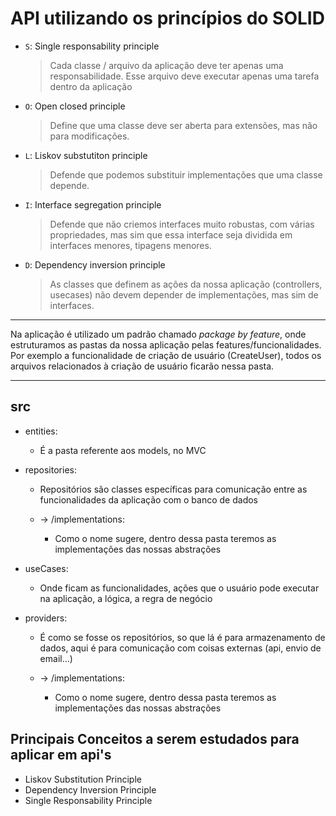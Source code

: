 # API utilizando os princípios do SOLID

- `S`: Single responsability principle
  > Cada classe / arquivo da aplicação deve ter apenas uma responsabilidade. Esse arquivo deve executar apenas uma tarefa dentro da aplicação
- `O`: Open closed principle
  > Define que uma classe deve ser aberta para extensões, mas não para modificações.
- `L`: Liskov substutiton principle
  > Defende que podemos substituir implementações que uma classe depende.
- `I`: Interface segregation principle
  > Defende que não criemos interfaces muito robustas, com várias propriedades, mas sim que essa interface seja dividida em interfaces menores, tipagens menores.
- `D`: Dependency inversion principle
  > As classes que definem as ações da nossa aplicação (controllers, usecases) não devem depender de implementações, mas sim de interfaces. 

<hr>

  Na aplicação é utilizado um padrão chamado *package by feature*, onde estruturamos as pastas da nossa aplicação pelas features/funcionalidades. Por exemplo a funcionalidade de criação de usuário (CreateUser), todos os arquivos relacionados à criação de usuário ficarão nessa pasta.

<hr>

## src

- entities:

  - É a pasta referente aos models, no MVC

- repositories:

  - Repositórios são classes específicas para comunicação entre as funcionalidades da aplicação com o banco de dados

  - -> /implementations:

    - Como o nome sugere, dentro dessa pasta teremos as implementações das nossas abstrações
  
- useCases:

  - Onde ficam as funcionalidades, ações que o usuário pode executar na aplicação, a lógica, a regra de negócio

- providers:

  - É como se fosse os repositórios, so que lá é para armazenamento de dados, aqui é para comunicação com coisas externas (api, envio de email...)

  - -> /implementations:

    - Como o nome sugere, dentro dessa pasta teremos as implementações das nossas abstrações
  
## Principais Conceitos a serem estudados para aplicar em api's

- Liskov Substitution Principle
- Dependency Inversion Principle  
- Single Responsability Principle

